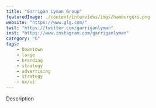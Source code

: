 ```yaml
---
title: "Garrigan Lyman Group"
featuredImage: ./content/interviews/imgs/hamburgers.png
website: "https://www.glg.com/"
twit: "https://twitter.com/garriganlyman"
inst: "https://www.instagram.com/garriganlyman"
category: "G"
tags:
    - Downtown
    - large
    - branding
    - strategy
    - advertising
    - strategy
    - ux/ui
---
```


Description
